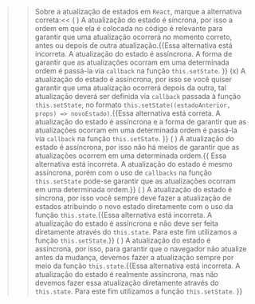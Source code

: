 >>Sobre a atualização de estados em `React`, marque a alternativa correta:<<
( ) A atualização do estado é síncrona, por isso a ordem em que ela é colocada no código é relevante para garantir que uma atualização ocorrerá no momento correto, antes ou depois de outra atualização.{{Essa alternativa está incorreta. A atualização do estado é assíncrona. A forma de garantir que as atualizações ocorram em uma determinada ordem é passá-la via `callback` na função `this.setState`.
}}
(x) A atualização do estado é assíncrona, por isso se você quiser garantir que uma atualização ocorrerá depois da outra, tal atualização deverá ser definida via `callback` passada à função `this.setState`, no formato `this.setState((estadoAnterior, props) => novoEstado)`.{{Essa alternativa está correta. A atualização do estado é assíncrona e a forma de garantir que as atualizações ocorram em uma determinada ordem é passá-la via `callback` na função `this.setState`.
}}
( ) A atualização do estado é assíncrona, por isso não há meios de garantir que as atualizações ocorrem em uma determinada ordem.{{
Essa alternativa está incorreta. A atualização do estado é mesmo assíncrona, porém com o uso de `callbacks` na função `this.setState` pode-se garantir que as atualizações ocorram em uma determinada ordem.}}
( ) A atualização do estado é síncrona, por isso você sempre deve fazer a atualização de estados atribuindo o novo estado diretamente com o uso da função `this.state`.{{Essa alternativa está incorreta. A atualização do estado é assíncrona e não deve ser feita diretamente através do `this.state`. Para este fim utilizamos a função `this.setState`.}}
( ) A atualização do estado é assíncrona, por isso, para garantir que o navegador não atualize antes da mudança, devemos fazer a atualização sempre por meio da função `this.state`.{{Essa alternativa está incorreta. A atualização do estado é realmente assíncrona, mas não devemos fazer essa atualização diretamente através do `this.state`. Para este fim utilizamos a função `this.setState`.
}}
